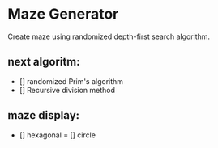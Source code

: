 # Maze Generator

Create maze using randomized depth-first search algorithm. 

## next algoritm:
- [] randomized Prim's algorithm
- [] Recursive division method

## maze display:
- [] hexagonal
= [] circle